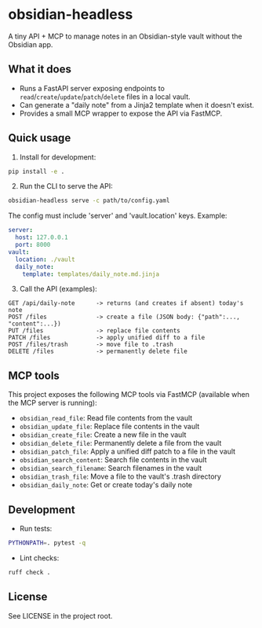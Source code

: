 # obsidian-headless

A tiny API + MCP to manage notes in an Obsidian-style vault without the Obsidian app.

## What it does
- Runs a FastAPI server exposing endpoints to `read`/`create`/`update`/`patch`/`delete` files in a local vault.
- Can generate a "daily note" from a Jinja2 template when it doesn't exist.
- Provides a small MCP wrapper to expose the API via FastMCP.

## Quick usage

1) Install for development:

```bash
pip install -e .
```

2) Run the CLI to serve the API:

```bash
obsidian-headless serve -c path/to/config.yaml
```

   The config must include 'server' and 'vault.location' keys. Example:

```yaml
server:
  host: 127.0.0.1
  port: 8000
vault:
  location: ./vault
  daily_note:
    template: templates/daily_note.md.jinja
```

3) Call the API (examples):

```
GET /api/daily-note      -> returns (and creates if absent) today's note
POST /files              -> create a file (JSON body: {"path":..., "content":...})
PUT /files               -> replace file contents
PATCH /files             -> apply unified diff to a file
POST /files/trash        -> move file to .trash
DELETE /files            -> permanently delete file
```

## MCP tools

This project exposes the following MCP tools via FastMCP (available when the MCP server is running):

- `obsidian_read_file`: Read file contents from the vault
- `obsidian_update_file`: Replace file contents in the vault
- `obsidian_create_file`: Create a new file in the vault
- `obsidian_delete_file`: Permanently delete a file from the vault
- `obsidian_patch_file`: Apply a unified diff patch to a file in the vault
- `obsidian_search_content`: Search file contents in the vault
- `obsidian_search_filename`: Search filenames in the vault
- `obsidian_trash_file`: Move a file to the vault's .trash directory
- `obsidian_daily_note`: Get or create today's daily note


## Development

- Run tests:

```bash
PYTHONPATH=. pytest -q
```

- Lint checks:

```bash
ruff check .
```

## License

See LICENSE in the project root.
